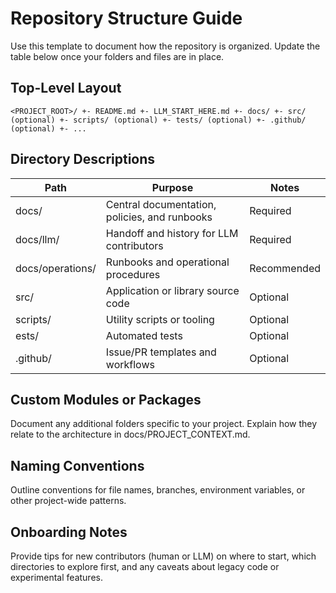 # Repository Structure Guide

Use this template to document how the repository is organized. Update the table below once your folders and files are in place.

## Top-Level Layout
`
<PROJECT_ROOT>/
+- README.md
+- LLM_START_HERE.md
+- docs/
+- src/ (optional)
+- scripts/ (optional)
+- tests/ (optional)
+- .github/ (optional)
+- ...
`

## Directory Descriptions
| Path | Purpose | Notes |
|------|---------|-------|
| docs/ | Central documentation, policies, and runbooks | Required |
| docs/llm/ | Handoff and history for LLM contributors | Required |
| docs/operations/ | Runbooks and operational procedures | Recommended |
| src/ | Application or library source code | Optional |
| scripts/ | Utility scripts or tooling | Optional |
| 	ests/ | Automated tests | Optional |
| .github/ | Issue/PR templates and workflows | Optional |

## Custom Modules or Packages
Document any additional folders specific to your project. Explain how they relate to the architecture in docs/PROJECT_CONTEXT.md.

## Naming Conventions
Outline conventions for file names, branches, environment variables, or other project-wide patterns.

## Onboarding Notes
Provide tips for new contributors (human or LLM) on where to start, which directories to explore first, and any caveats about legacy code or experimental features.
